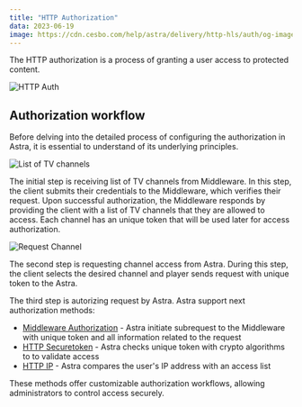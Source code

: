 ```yaml
---
title: "HTTP Authorization"
data: 2023-06-19
image: https://cdn.cesbo.com/help/astra/delivery/http-hls/auth/og-image.png
---
```


The HTTP authorization is a process of granting a user access to protected content.

![HTTP Auth](https://cdn.cesbo.com/help/astra/delivery/http-hls/auth/diagram.svg)

## Authorization workflow

Before delving into the detailed process of configuring the authorization in Astra, it is essential to understand of its underlying principles.

![List of TV channels](https://cdn.cesbo.com/help/astra/delivery/http-hls/auth/step-1.svg)

The initial step is receiving list of TV channels from Middleware. In this step, the client submits their credentials to the Middleware, which verifies their request. Upon successful authorization, the Middleware responds by providing the client with a list of TV channels that they are allowed to access. Each channel has an unique token that will be used later for access authorization.

![Request Channel](https://cdn.cesbo.com/help/astra/delivery/http-hls/auth/step-2.svg)

The second step is requesting channel access from Astra. During this step, the client selects the desired channel and player sends request with unique token to the Astra.

The third step is autorizing request by Astra. Astra support next authorization methods:

- [Middleware Authorization](./mw) - Astra initiate subrequest to the Middleware with unique token and all information related to the request
- [HTTP Securetoken](./auth-securetoken) - Astra checks unique token with crypto algorithms to  to validate access
- [HTTP IP](./ip) - Astra compares the user's IP address with an access list

These methods offer customizable authorization workflows, allowing administrators to control access securely.
